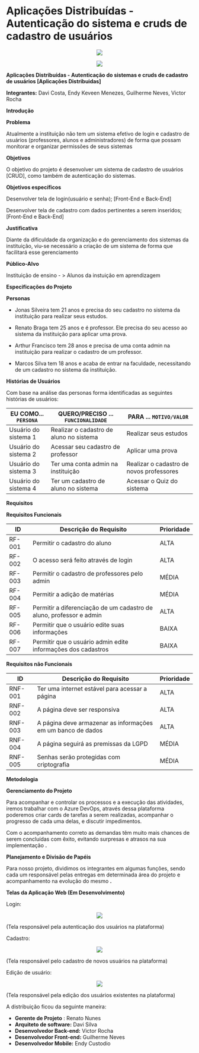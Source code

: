 # Aplicações Distribuídas - Autenticação do sistema e cruds de cadastro de usuários
<p align="center">
<img src="http://img.shields.io/static/v1?label=STATUS&message=EM%20DESENVOLVIMENTO&color=GREEN&style=for-the-badge"/>
</p>

<p align="center">
<img src="https://wiki.opasuite.com.br/images/thumb/f/f8/Download_%283%29.png/300px-Download_%283%29.png"/>
</p>


**Aplicações Distribuídas - Autenticação do sistemas e cruds de cadastro de usuários [Aplicações Distribuidas]**

**Integrantes:** Davi Costa, Endy Keveen Menezes, Guilherme Neves, Victor Rocha

**Introdução**

**Problema**

Atualmente a instituição não tem um sistema efetivo de login e cadastro de usuários (professores, alunos e administradores) de forma que possam monitorar e organizar permissões de seus sistemas

**Objetivos**

O objetivo do projeto é desenvolver um sistema de cadastro de usuários [CRUD], como também de autenticação do sistemas.

**Objetivos específicos**

Desenvolver tela de login(usuário e senha); [Front-End e Back-End]

Desenvolver tela de cadastro com dados pertinentes a serem inseridos; [Front-End e Back-End]

**Justificativa**

Diante da dificuldade da organização e do gerenciamento dos sistemas da instituição, viu-se necessário a criação de um sistema de forma que facilitará esse gerenciamento

**Público-Alvo**

Instituição de ensino - > Alunos da instuição em aprendizagem

**Especificações do Projeto**

**Personas**

- Jonas Silveira tem 21 anos e precisa do seu cadastro no sistema da instituição para realizar seus estudos.

- Renato Braga tem 25 anos e é professor. Ele precisa do seu acesso ao sistema da instituição para aplicar uma prova.

- Arthur Francisco tem 28 anos e precisa de uma conta admin na instituição para realizar o cadastro de um professor.

- Marcos Silva tem 18 anos e acaba de entrar na faculdade, necessitando de um cadastro no sistema da instituição.

**Histórias de Usuários**

Com base na análise das personas forma identificadas as seguintes histórias de usuários:

|EU COMO... `PERSONA`  | QUERO/PRECISO ... `FUNCIONALIDADE`                                                                     |PARA ... `MOTIVO/VALOR`                 |
|--------------------- |--------------------------------------------------------------------------------------------------------|----------------------------------------|
| Usuário do sistema  1|Realizar o cadastro de aluno no sistema                                       | Realizar seus estudos |
| Usuário do sistema  2|Acessar seu cadastro de professor                                                | Aplicar uma prova|
| Usuário do sistema  3|Ter uma conta admin na instituição                                  | Realizar o cadastro de novos professores|
| Usuário do sistema  4|Ter um cadastro de aluno no sistema                                                              | Acessar o Quiz do sistema |
 
**Requisitos**

**Requisitos Funcionais**

|ID    | Descrição do Requisito  | Prioridade |
|------|-----------------------------------------|----|
|RF-001| Permitir o cadastro do aluno | ALTA | 
|RF-002| O acesso será feito através de login | ALTA |
|RF-003| Permitir o cadastro de professores pelo admin | MÉDIA |
|RF-004| Permitir a adição de matérias | MÉDIA |
|RF-005| Permitir a diferenciação de um cadastro de aluno, professor e admin | ALTA |
|RF-006| Permitir que o usuário edite suas informações | BAIXA |
|RF-007| Permitir que o usuário admin edite informações dos cadastros | BAIXA |

**Requisitos não Funcionais**

|ID     | Descrição do Requisito  |Prioridade |
|-------|-------------------------|----|
|RNF-001| Ter uma internet estável para acessar a página | ALTA | 
|RNF-002| A página deve ser responsiva |  ALTA | 
|RNF-003| A página deve armazenar as informações em um banco de dados |  ALTA |  
|RNF-004| A página seguirá as premissas da LGPD |  MÉDIA |  
|RNF-005| Senhas serão protegidas com criptografia |  MÉDIA | 

**Metodologia**

**Gerenciamento do Projeto**

Para acompanhar e controlar os processos e a execução das atividades, iremos trabalhar com o Azure DevOps, através dessa plataforma poderemos criar cards de tarefas a serem realizadas, acompanhar o progresso de cada uma delas, e discutir impedimentos.

 Com o acompanhamento correto as demandas têm muito mais chances de serem concluídas com êxito, evitando surpresas e atrasos na sua implementação **.**

**Planejamento e Divisão de Papéis**

Para nosso projeto, dividimos os integrantes em algumas funções, sendo cada um responsável pelas entregas em determinada área do projeto e acompanhamento na evolução do mesmo **.**

**Telas da Aplicação Web (Em Desenvolvimento)**

Login:
<p align="center">
<img src="https://i.imgur.com/yMRmMoN.png"/>
</p>

(Tela responsável pela autenticação dos usuários na plataforma)

Cadastro:
<p align="center">
<img src="https://i.imgur.com/Q6JMMUB.png"/>
</p>

(Tela responsável pelo cadastro de novos usuários na plataforma)

Edição de usuário:
<p align="center">
<img src="https://i.imgur.com/kDf1JPO.png"/>
</p>

(Tela responsável pela edição dos usuários existentes na plataforma)

A distribuição ficou da seguinte maneira:

- **Gerente de Projeto** :  Renato Nunes
- **Arquiteto de software:**  Davi Silva
- **Desenvolvedor Back-end:**  Victor Rocha
- **Desenvolvedor Front-end:** Guilherme Neves
- **Desenvolvedor Mobile:** Endy Custodio




